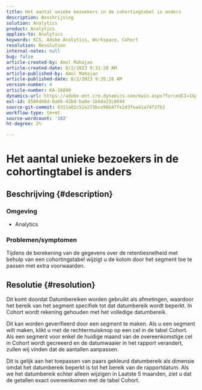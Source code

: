 ```yaml
---
title: Het aantal unieke bezoekers in de cohortingtabel is anders
description: Beschrijving
solution: Analytics
product: Analytics
applies-to: Analytics
keywords: KCS, Adobe Analytics, Workspace, Cohort
resolution: Resolution
internal-notes: null
bug: false
article-created-by: Amol Mahajan
article-created-date: 8/2/2023 9:31:28 AM
article-published-by: Amol Mahajan
article-published-date: 8/2/2023 9:35:28 AM
version-number: 4
article-number: KA-16800
dynamics-url: https://adobe-ent.crm.dynamics.com/main.aspx?forceUCI=1&pagetype=entityrecord&etn=knowledgearticle&id=0ff79d59-1731-ee11-bdf3-6045bd006b3d
exl-id: 8506d40d-6a66-42bd-ba0e-1b64a23c8694
source-git-commit: 0311a02c52a273bce96b47fe2d3fea41a74f2fb2
workflow-type: tm+mt
source-wordcount: '182'
ht-degree: 2%

---
```


# Het aantal unieke bezoekers in de cohortingtabel is anders

## Beschrijving {#description}


### <b>Omgeving</b>

- Analytics




### <b>Problemen/symptomen</b>

Tijdens de berekening van de gegevens over de retentiesnelheid met behulp van een cohortingstabel wijzigt u de kolom door het segment toe te passen met extra voorwaarden.


## Resolutie {#resolution}


Dit komt doordat Datumbereiken worden gebruikt als afmetingen, waardoor het bereik van het segment specifiek tot dat datumbereik wordt beperkt. In Cohort wordt rekening gehouden met het volledige datumbereik.

Dit kan worden geverifieerd door een segment te maken. Als u een segment wilt maken, klikt u met de rechtermuisknop op een cel in de tabel Cohort. Als een segment voor enkel de huidige maand van de overeenkomstige cel in Cohort wordt gecreeerd en de datumwaaier in het rapport verandert, zullen wij vinden dat de aantallen aanpassen.

Dit is gelijk aan het toepassen van paars gekleurd datumbereik als dimensie omdat het datumbereik beperkt is tot het bereik van de rapportdatum. Als we het datumbereik echter alleen wijzigen in Laatste 5 maanden, ziet u dat de getallen exact overeenkomen met de tabel Cohort.
